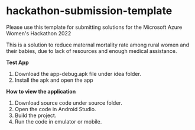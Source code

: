 # hackathon-submission-template
Please use this template for submitting solutions for the Microsoft Azure Women's Hackathon 2022




This is a solution to reduce maternal mortality rate among rural women and their babies, due to lack of resources and enough medical assistance.

**Test App**
1. Download the app-debug.apk file under idea folder.
2. Install the apk and open the app


**How to view the application** 
1. Download source code under source folder.
2. Open the code in Android Studio.
3. Build the project.
4. Run the code in emulator or mobile.

